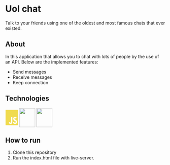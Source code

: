 # Uol chat

Talk to your friends using one of the oldest and most famous chats that ever existed.

## About

In this application that allows you to chat with lots of people by the use of an API. Below are the implemented features:

- Send messages
- Receive messages
- Keep connection

## Technologies

<div>
    <img align="center" height="50" width="40"src="https://raw.githubusercontent.com/devicons/devicon/master/icons/javascript/javascript-plain.svg" />
    <img align="center" height="60" width="50" src="https://cdn.jsdelivr.net/gh/devicons/devicon/icons/html5/html5-original-wordmark.svg" />
    <img align="center" height="60" width="50" src="https://cdn.jsdelivr.net/gh/devicons/devicon/icons/css3/css3-original-wordmark.svg" />
</div>

## How to run
1. Clone this repository
2. Run the index.html file with live-server.

